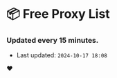 # :package: Free Proxy List
### Updated every 15 minutes.

- Last updated: `2024-10-17 18:08`

:heart:
